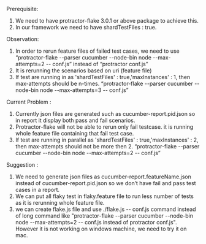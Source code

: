 Prerequisite:
1. We need to have protractor-flake 3.0.1 or above package to achieve this.
2. In our framework we need to have shardTestFiles : true.

Observation:
1.  In order to rerun feature files of failed test cases, we need to use “protractor-flake --parser cucumber --node-bin node --max-attempts=2 -- conf.js” instead of “protractor conf.js”
2.  It is rerunning the scenarios based on uri (feature file)
3.  If test are running in as 'shardTestFiles' : true,'maxInstances' : 1, then max-attempts should be n-times. “protractor-flake --parser cucumber --node-bin node --max-attempts=3 -- conf.js”

Current Problem :
1.  Currently json files are generated such as cucumber-report.pid.json so in report it display both pass and fail scenarios.
2.  Protractor-flake will not be able to rerun only fail testcase. it is running whole feature file containing that fail test case.
3. 	If test are running in parallel as 'shardTestFiles' : true,'maxInstances' : 2, then max-attempts should not be more then 2. “protractor-flake --parser cucumber --node-bin node --max-attempts=2 -- conf.js”

Suggestion :
1.  We need to generate json files as cucumber-report.featureName.json instead of cucumber-report.pid.json so we don’t have fail and pass test cases in a report.
2.  We can put all flaky test in flaky.feature file to run less number of tests as it is rerunning whole feature file.
3.  we can create flake.js file and use ./flake.js -- conf.js command instead of long command like "protractor-flake --parser cucumber --node-bin node --max-attempts=2 -- conf.js instead of protractor conf.js". However it is not working on windows machine, we need to try it on mac.
